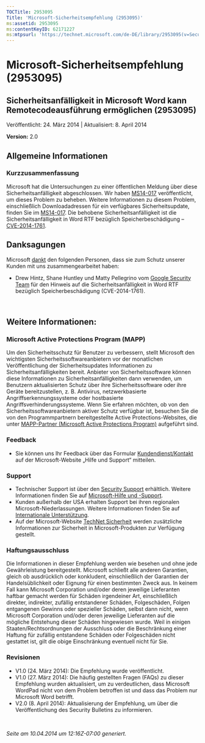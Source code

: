 ```yaml
---
TOCTitle: 2953095
Title: 'Microsoft-Sicherheitsempfehlung (2953095)'
ms:assetid: 2953095
ms:contentKeyID: 62171227
ms:mtpsurl: 'https://technet.microsoft.com/de-DE/library/2953095(v=Security.10)'
---
```


Microsoft-Sicherheitsempfehlung (2953095)
=========================================

Sicherheitsanfälligkeit in Microsoft Word kann Remotecodeausführung ermöglichen (2953095)
-----------------------------------------------------------------------------------------

Veröffentlicht: 24. März 2014 | Aktualisiert: 8. April 2014

**Version:** 2.0

Allgemeine Informationen
------------------------

### Kurzzusammenfassung

Microsoft hat die Untersuchungen zu einer öffentlichen Meldung über diese Sicherheitsanfälligkeit abgeschlossen. Wir haben [MS14-017](http://go.microsoft.com/fwlink/?linkid=393531) veröffentlicht, um dieses Problem zu beheben. Weitere Informationen zu diesem Problem, einschließlich Downloadadressen für ein verfügbares Sicherheitsupdate, finden Sie im [MS14-017](http://go.microsoft.com/fwlink/?linkid=393531). Die behobene Sicherheitsanfälligkeit ist die Sicherheitsanfälligkeit in Word RTF bezüglich Speicherbeschädigung – [CVE-2014-1761](http://www.cve.mitre.org/cgi-bin/cvename.cgi?name=cve-2014-1761).

Danksagungen
------------

Microsoft [dankt](http://www.microsoft.com/germany/technet/sicherheit/bulletins/policy.mspx) den folgenden Personen, dass sie zum Schutz unserer Kunden mit uns zusammengearbeitet haben:

-   Drew Hintz, Shane Huntley und Matty Pellegrino vom [Google Security Team](http://www.google.com/) für den Hinweis auf die Sicherheitsanfälligkeit in Word RTF bezüglich Speicherbeschädigung (CVE-2014-1761).

 

Weitere Informationen:
----------------------

### Microsoft Active Protections Program (MAPP)

Um den Sicherheitsschutz für Benutzer zu verbessern, stellt Microsoft den wichtigsten Sicherheitssoftwareanbietern vor der monatlichen Veröffentlichung der Sicherheitsupdates Informationen zu Sicherheitsanfälligkeiten bereit. Anbieter von Sicherheitssoftware können diese Informationen zu Sicherheitsanfälligkeiten dann verwenden, um Benutzern aktualisierten Schutz über ihre Sicherheitssoftware oder ihre Geräte bereitzustellen, z. B. Antivirus, netzwerkbasierte Angriffserkennungssysteme oder hostbasierte Angriffsverhinderungssysteme. Wenn Sie erfahren möchten, ob von den Sicherheitssoftwareanbietern aktiver Schutz verfügbar ist, besuchen Sie die von den Programmpartnern bereitgestellte Active Protections-Websites, die unter [MAPP-Partner (Microsoft Active Protections Program)](http://go.microsoft.com/fwlink/?linkid=215201) aufgeführt sind.

### Feedback

-   Sie können uns Ihr Feedback über das Formular [Kundendienst/Kontakt](http://support.microsoft.com/kb/?scid=sw;en;1257&showpage=1&ws=technet&sd=tech) auf der Microsoft-Website „Hilfe und Support“ mitteilen.

### Support

-   Technischer Support ist über den [Security Support](http://go.microsoft.com/fwlink/?linkid=21131) erhältlich. Weitere Informationen finden Sie auf [Microsoft-Hilfe und -Support](http://support.microsoft.com/).
-   Kunden außerhalb der USA erhalten Support bei ihren regionalen Microsoft-Niederlassungen. Weitere Informationen finden Sie auf [Internationale Unterstützung](http://go.microsoft.com/fwlink/?linkid=21155).
-   Auf der Microsoft-Website [TechNet Sicherheit](http://technet.microsoft.com/de-de/security/default.aspx) werden zusätzliche Informationen zur Sicherheit in Microsoft-Produkten zur Verfügung gestellt.

### Haftungsausschluss

Die Informationen in dieser Empfehlung werden wie besehen und ohne jede Gewährleistung bereitgestellt. Microsoft schließt alle anderen Garantien, gleich ob ausdrücklich oder konkludent, einschließlich der Garantien der Handelsüblichkeit oder Eignung für einen bestimmten Zweck aus. In keinem Fall kann Microsoft Corporation und/oder deren jeweilige Lieferanten haftbar gemacht werden für Schäden irgendeiner Art, einschließlich direkter, indirekter, zufällig entstandener Schäden, Folgeschäden, Folgen entgangenen Gewinns oder spezieller Schäden, selbst dann nicht, wenn Microsoft Corporation und/oder deren jeweilige Lieferanten auf die mögliche Entstehung dieser Schäden hingewiesen wurde. Weil in einigen Staaten/Rechtsordnungen der Ausschluss oder die Beschränkung einer Haftung für zufällig entstandene Schäden oder Folgeschäden nicht gestattet ist, gilt die obige Einschränkung eventuell nicht für Sie.

### Revisionen

-   V1.0 (24. März 2014): Die Empfehlung wurde veröffentlicht.
-   V1.0 (27. März 2014): Die häufig gestellten Fragen (FAQs) zu dieser Empfehlung wurden aktualisiert, um zu verdeutlichen, dass Microsoft WordPad nicht von dem Problem betroffen ist und dass das Problem nur Microsoft Word betrifft.
-   V2.0 (8. April 2014): Aktualisierung der Empfehlung, um über die Veröffentlichung des Security Bulletins zu informieren.

 

*Seite am 10.04.2014 um 12:16Z-07:00 generiert.*
